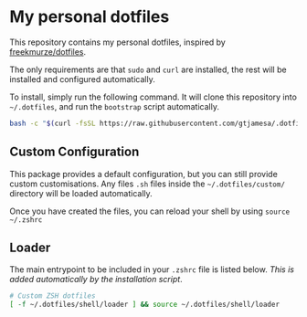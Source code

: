 # My personal dotfiles

This repository contains my personal dotfiles, inspired by [freekmurze/dotfiles](https://github.com/freekmurze/dotfiles). 

The only requirements are that `sudo` and `curl` are installed, the rest will be installed and configured automatically.

To install, simply run the following command. It will clone this repository into `~/.dotfiles`, and run the `bootstrap` script automatically.

```bash
bash -c "$(curl -fsSL https://raw.githubusercontent.com/gtjamesa/.dotfiles/master/bootstrap)"
```

## Custom Configuration

This package provides a default configuration, but you can still provide custom customisations. Any files `.sh` files inside the `~/.dotfiles/custom/` directory will be loaded automatically.

Once you have created the files, you can reload your shell by using `source ~/.zshrc`

## Loader

The main entrypoint to be included in your `.zshrc` file is listed below. *This is added automatically by the installation script*.

```bash
# Custom ZSH dotfiles
[ -f ~/.dotfiles/shell/loader ] && source ~/.dotfiles/shell/loader
```
